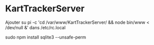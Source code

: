 # KartTrackerServer
Ajouter su pi -c 'cd /var/www/KartTrackerServer/ && node bin/www < /dev/null &' dans /etc/rc.local

sudo npm install sqlite3 --unsafe-perm
